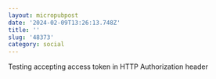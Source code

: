 ```yaml
---
layout: micropubpost
date: '2024-02-09T13:26:13.748Z'
title: ''
slug: '48373'
category: social
---
```

Testing accepting access token in HTTP Authorization header
